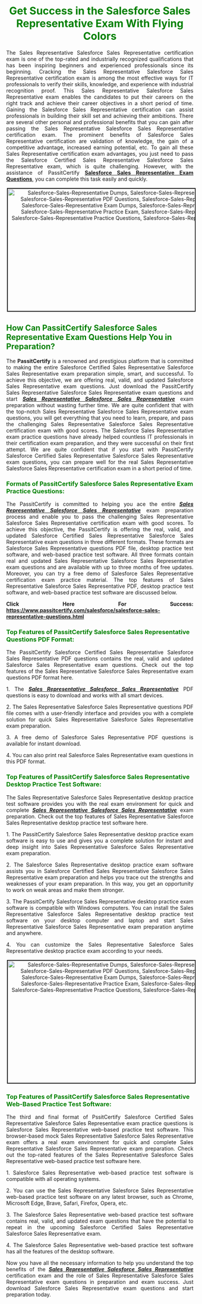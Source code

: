 <h1 style="text-align: center;"><strong><span style="display:block; color:Green; #AED6F1; ">Get Success in the Salesforce Sales Representative Exam With Flying Colors </span></strong></h1>

<p style="text-align: justify;">The Sales Representative Salesforce Sales Representative certification exam is one of the top-rated and industrially recognized qualifications that has been inspiring beginners and experienced professionals since its beginning. Cracking the Sales Representative Salesforce Sales Representative certification exam is among the most effective ways for IT professionals to verify their skills, knowledge, and experience with industrial recognition proof. This Sales Representative Salesforce Sales Representative exam enables the candidates to put their careers on the right track and achieve their career objectives in a short period of time. Gaining the Salesforce Sales Representative certification can assist professionals in building their skill set and achieving their ambitions. There are several other personal and professional benefits that you can gain after passing the Sales Representative Salesforce Sales Representative certification exam. The prominent benefits of Salesforce Sales Representative certification are validation of knowledge, the gain of a competitive advantage, increased earning potential, etc. To gain all these Sales Representative certification exam advantages, you just need to pass the Salesforce Certified Sales Representative Salesforce Sales Representative exam, which is quite challenging. However, with the assistance of PassitCertify <a href="https://www.passitcertify.com/salesforce/salesforce-sales-representative-questions.html"><strong>Salesforce Sales Representative Exam Questions</strong></a>, you can complete this task easily and quickly.</p>

<p style="text-align: center;"><img alt="Salesforce-Sales-Representative Dumps, Salesforce-Sales-Representative Exam Questions, Salesforce-Sales-Representative PDF Questions, Salesforce-Sales-Representative PDF Dumps, Salesforce-Sales-Representative Exam Dumps, Salesforce-Sales-Representative Practice test, Salesforce-Sales-Representative Practice Exam, Salesforce-Sales-Representative Braindumps, Salesforce-Sales-Representative Practice Questions, Salesforce-Sales-Representative Test Questions," src="https://i.imgur.com/RYZZ1AT.jpeg/TJ0bphj.jpeg" style="height: 329px; width: 700px; border-width: 2px; border-style: solid; margin: 2px;" /></p>

<h2><strong><span style="display:block; color:Green; #AED6F1; ">How Can PassitCertify Salesforce Sales Representative Exam Questions Help You in Preparation? </span></strong></h2>

<p style="text-align: justify;">The <strong>PassitCertify</strong> is a renowned and prestigious platform that is committed to making the entire Salesforce Certified Sales Representative Salesforce Sales Representative exam preparation simple, smart, and successful. To achieve this objective, we are offering real, valid, and updated Salesforce Sales Representative exam questions. Just download the PassitCertify Sales Representative Salesforce Sales Representative exam questions and start <u><em><strong>Sales Representative Salesforce Sales Representative</strong></em></u> exam preparation without wasting further time. We are quite confident that with the top-notch Sales Representative Salesforce Sales Representative exam questions, you will get everything that you need to learn, prepare, and pass the challenging Sales Representative Salesforce Sales Representative certification exam with good scores. The Salesforce Sales Representative exam practice questions have already helped countless IT professionals in their certification exam preparation, and they were successful on their first attempt. We are quite confident that if you start with PassitCertify Salesforce Certified Sales Representative Salesforce Sales Representative exam questions, you can prepare well for the real Sales Representative Salesforce Sales Representative certification exam in a short period of time.</p>

<h3><strong><span style="display:block; color:Green; #AED6F1; ">Formats of PassitCertify Salesforce Sales Representative Exam Practice Questions:</span></strong></h3>

<p style="text-align: justify;">The PassitCertify is committed to helping you ace the entire <u><em><strong>Sales Representative Salesforce Sales Representative</strong></em></u> exam preparation process and enable you to pass the challenging Sales Representative Salesforce Sales Representative certification exam with good scores. To achieve this objective, the PassitCertify is offering the real, valid, and updated Salesforce Certified Sales Representative Salesforce Sales Representative exam questions in three different formats. These formats are Salesforce Sales Representative questions PDF file, desktop practice test software, and web-based practice test software. All three formats contain real and updated Sales Representative Salesforce Sales Representative exam questions and are available with up to three months of free updates. Moreover, you can try a free demo of Salesforce Sales Representative certification exam practice material. The top features of Sales Representative Salesforce Sales Representative PDF, desktop practice test software, and web-based practice test software are discussed below.</p>

<p style="text-align: justify;"><strong>Click Here For Success: <a href="https://www.passitcertify.com/salesforce/salesforce-sales-representative-questions.html">https://www.passitcertify.com/salesforce/salesforce-sales-representative-questions.html</a></strong></p>

<h3><strong><span style="display:block; color:Green; #AED6F1; ">Top Features of PassitCertify Salesforce Sales Representative Questions PDF Format:</span></strong></h3>

<p style="text-align: justify;">The PassitCertify Salesforce Certified Sales Representative Salesforce Sales Representative PDF questions contains the real, valid and updated Salesforce Sales Representative exam questions. Check out the top features of the Sales Representative Salesforce Sales Representative exam questions PDF format here.</p>

<p style="text-align: justify;">1. The <u><em><strong>Sales Representative Salesforce Sales Representative</strong></em></u> PDF questions is easy to download and works with all smart devices.</p>

<p style="text-align: justify;">2. The Sales Representative Salesforce Sales Representative questions PDF file comes with a user-friendly interface and provides you with a complete solution for quick Sales Representative Salesforce Sales Representative exam preparation.</p>

<p style="text-align: justify;">3. A free demo of Salesforce Sales Representative PDF questions is available for instant download.</p>

<p style="text-align: justify;">4. You can also print real Salesforce Sales Representative exam questions in this PDF format.</p>

<h3><strong><span style="display:block; color:Green; #AED6F1; ">Top Features of PassitCertify Salesforce Sales Representative Desktop Practice Test Software:</span></strong></h3>

<p style="text-align: justify;">The Sales Representative Salesforce Sales Representative desktop practice test software provides you with the real exam environment for quick and complete <u><em><strong>Sales Representative Salesforce Sales Representative</strong></em></u> exam preparation. Check out the top features of Sales Representative Salesforce Sales Representative desktop practice test software here.</p>

<p style="text-align: justify;">1. The PassitCertify Salesforce Sales Representative desktop practice exam software is easy to use and gives you a complete solution for instant and deep insight into Sales Representative Salesforce Sales Representative exam preparation.</p>

<p style="text-align: justify;">2. The Salesforce Sales Representative desktop practice exam software assists you in Salesforce Certified Sales Representative Salesforce Sales Representative exam preparation and helps you trace out the strengths and weaknesses of your exam preparation. In this way, you get an opportunity to work on weak areas and make them stronger.</p>

<p style="text-align: justify;">3. The PassitCertify Salesforce Sales Representative desktop practice exam software is compatible with Windows computers. You can install the Sales Representative Salesforce Sales Representative desktop practice test software on your desktop computer and laptop and start Sales Representative Salesforce Sales Representative exam preparation anytime and anywhere.</p>

<p style="text-align: justify;">4. You can customize the Sales Representative Salesforce Sales Representative desktop practice exam according to your needs.</p>

<p style="text-align: center;"><img alt="Salesforce-Sales-Representative Dumps, Salesforce-Sales-Representative Exam Questions, Salesforce-Sales-Representative PDF Questions, Salesforce-Sales-Representative PDF Dumps, Salesforce-Sales-Representative Exam Dumps, Salesforce-Sales-Representative Practice test, Salesforce-Sales-Representative Practice Exam, Salesforce-Sales-Representative Braindumps, Salesforce-Sales-Representative Practice Questions, Salesforce-Sales-Representative Test Questions," src="https://i.imgur.com/XnCBo04.jpeg/QqpAjtV.jpeg" style="height: 329px; width: 700px; border-width: 2px; border-style: solid; margin: 2px;" /></p>

<h3><strong><span style="display:block; color:Green; #AED6F1; ">Top Features of PassitCertify Salesforce Sales Representative Web-Based Practice Test Software:</span></strong></h3>

<p style="text-align: justify;">The third and final format of PssitCertify Salesforce Certified Sales Representative Salesforce Sales Representative exam practice questions is Salesforce Sales Representative web-based practice test software. This browser-based mock Sales Representative Salesforce Sales Representative exam offers a real exam environment for quick and complete Sales Representative Salesforce Sales Representative exam preparation. Check out the top-rated features of the Sales Representative Salesforce Sales Representative web-based practice test software here.</p>

<p style="text-align: justify;">1. Salesforce Sales Representative web-based practice test software is compatible with all operating systems.</p>

<p style="text-align: justify;">2. You can use the Sales Representative Salesforce Sales Representative web-based practice test software on any latest browser, such as Chrome, Microsoft Edge, Brave, Safari, Firefox, Opera, etc.</p>

<p style="text-align: justify;">3. The Salesforce Sales Representative web-based practice test software contains real, valid, and updated exam questions that have the potential to repeat in the upcoming Salesforce Certified Sales Representative Salesforce Sales Representative exam.</p>

<p style="text-align: justify;">4. The Salesforce Sales Representative web-based practice test software has all the features of the desktop software.</p>

<p style="text-align: justify;">Now you have all the necessary information to help you understand the top benefits of the <u><em><strong>Sales Representative Salesforce Sales Representative</strong></em></u> certification exam and the role of Sales Representative Salesforce Sales Representative exam questions in preparation and exam success. Just download Salesforce Sales Representative exam questions and start preparation today.</p>
